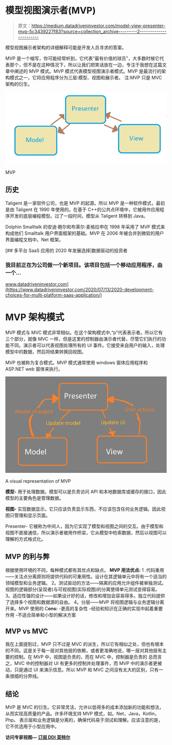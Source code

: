 # 模型视图演示者(MVP)

> 原文：<https://medium.datadriveninvestor.com/model-view-presenter-mvp-5c3439227f83?source=collection_archive---------2----------------------->

模型视图展示者架构的详细解释可能是开发人员寻求的答案。

MVP 是一个缩写，你可能经常听到，它代表“最有价值的球员”，大多数时候它代表那个，但不是在这种情况下，所以让我们把笑话放在一边，专注于我想在这篇文章中阐述的 MVP 模式。MVP 模式代表模型视图演示者模式。MVP 是最流行的架构模式之一，它将应用程序分为三层:模型、视图和展示者。
注:MVP 只是 MVC 架构的衍生。

![](img/a77e32b6a9fab8929c48dd0439821346.png)

MVP

## 历史

Taligent 是一家软件公司，也是 MVP 的起源。所以 MVP 是一种软件模式，最初是由 Taligent 在 1990 年使用的。在基于 C++的公共点环境中，它被用作应用程序开发的底层编程模型。过了一段时间，模型从 Taligent 转移到 Java。

Dolphin Smalltalk 的安迪·鲍尔和布莱尔·麦格拉申在 1998 年采用了 MVP 模式来构成他们 Smalltalk 用户界面框架的基础。MVP 在 2006 年被合并到微软的用户界面编程文档中。Net 框架。

[](https://www.datadriveninvestor.com/2020/07/13/2020-development-choices-for-multi-platform-saas-application/) [## 多平台 SaaS 应用的 2020 年发展选择|数据驱动的投资者

### 我目前正在为公司做一个新项目。该项目包括一个移动应用程序，由一个…

www.datadriveninvestor.com](https://www.datadriveninvestor.com/2020/07/13/2020-development-choices-for-multi-platform-saas-application/) 

# MVP 架构模式

MVP 模式与 MVC 模式非常相似。在这个架构模式中,“p”代表表示者。所以它有三个部分，就像 MVC 一样，但是这里的控制器由演示者代替，尽管它们执行的功能不同。演示者可以代表视图处理所有的 UI 事件。它接受来自用户的输入，处理模型中的数据，然后将结果转换回视图。

MVP 也被称为复合模式。MVP 模式通常使用 windows 窗体应用程序和 ASP.NET web 窗体来执行。

![](img/4cf356f375bdafa3fcf96a03ab7cd97f.png)

A visual representation of MVP

**模型-** 用于处理数据。模型可以是负责访问 API 和本地数据库或缓存的接口，因此模型的主要角色是管理数据。

**视图-** 实现数据显示。它只应该负责显示东西，不应该包含任何业务逻辑。因此视图只管理和显示页面。

Presenter- 它被称为中间人，因为它实现了模型和视图之间的交互。由于模型和视图不直接通信，所以演示者被用作桥梁，它从模型中检索数据，然后以视图可以理解的方式格式化。

## MVP 的利与弊

根据使用环境的不同，每种模式都有其优点和缺点。
**MVP 用法优点:**
1 .代码重用——关注点分离原则将提供代码的可重用性。设计在其逻辑单元中将有一个适当的领域模型和业务逻辑。
2。测试驱动的方法——隔离的应用允许组件被单独测试。视图的逻辑部分(呈现者)与可视视图(实际视图)的分离使得单元测试变得容易。
3。适应性强的设计——如果设计好的话，修改和增加会容易得多。独立代码提供了选择多个视图和数据源的自由。
4。分层——MVP 将视图逻辑与业务逻辑分离开来。MVP 使用的
C**ons:**
-更高的复杂性
-经验和知识在正确的实现中起着重要作用
-不适合简单和小型的解决方案

## MVP vs MVC

我在上面提到过，MVP 只不过是 MVC 的派生，所以它有相似之处，但也有根本的不同。这是关于每一层对其他层的依赖，或者更准确地说，哪一层对其他层有主要的控制。在 MVP 中，视图是负责的，而在 MVC 中，控制器是负责的
总而言之，MVC 中的控制器对 UI 有更多的控制并处理事件，而 MVP 中的演示者更被动，只是通过 UI 来演示信息。所以 MVP 和 MVC 之间没有太大的区别，只有一条很细的分界线。

## 结论

MVP 是 MVC 的衍生。它非常灵活，允许以低得多的成本添加新的功能和想法，从而实现高质量的产品。许多环境支持 MVP 模式，如。Net，Java，Kotlin，Php。
表示层和业务逻辑是分离的，确保代码易于测试和理解。应该注意的是，它不优选用于小型应用中。

**访问专家视图—** [**订阅 DDI 英特尔**](https://datadriveninvestor.com/ddi-intel)